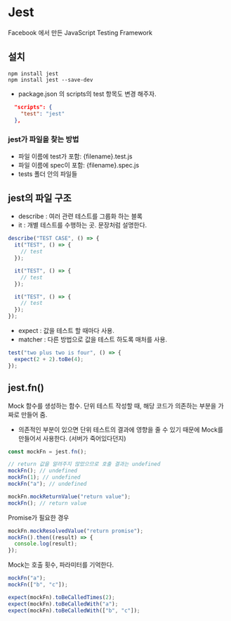 # Jest

Facebook 에서 만든 JavaScript Testing Framework

## 설치

```
npm install jest
npm install jest --save-dev
```

- package.json 의 scripts의 test 항목도 변경 해주자.

```json
  "scripts": {
    "test": "jest"
  },
```

### jest가 파일을 찾는 방법

- 파일 이름에 test가 포함: {filename}.test.js
- 파일 이름에 spec이 포함: {filename}.spec.js
- tests 폴더 안의 파일들

## jest의 파일 구조

- describe : 여러 관련 테스트를 그룹화 하는 블록
- it : 개별 테스트를 수행하는 곳. 문장처럼 설명한다.

```javascript
describe("TEST CASE", () => {
  it("TEST", () => {
    // test
  });

  it("TEST", () => {
    // test
  });

  it("TEST", () => {
    // test
  });
});
```

- expect : 값을 테스트 할 때마다 사용.
- matcher : 다른 방법으로 값을 테스트 하도록 매처를 사용.

```javascript
test("two plus two is four", () => {
  expect(2 + 2).toBe(4);
});
```

## jest.fn()

Mock 함수를 생성하는 함수. 단위 테스트 작성할 때, 해당 코드가 의존하는 부분을 가짜로 만들어 줌.

- 의존적인 부분이 있으면 단위 테스트의 결과에 영향을 줄 수 있기 때문에 Mock를 만들어서 사용한다. (서버가 죽어있다던지)

```javascript
const mockFn = jest.fn();

// return 값을 알려주지 않았으므로 호출 결과는 undefined
mockFn(); // undefined
mockFn(1); // undefined
mockFn("a"); // undefined

mockFn.mockReturnValue("return value");
mockFn(); // return value
```

Promise가 필요한 경우

```javascript
mockFn.mockResolvedValue("return promise");
mockFn().then((result) => {
  console.log(result);
});
```

Mock는 호출 횟수, 파라미터를 기억한다.

```javascript
mockFn("a");
mockFn(["b", "c"]);

expect(mockFn).toBeCalledTimes(2);
expect(mockFn).toBeCalledWith("a");
expect(mockFn).toBeCalledWith(["b", "c"]);
```
